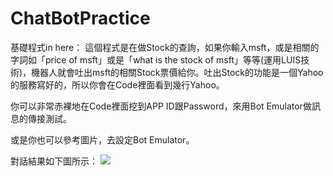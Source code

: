 ﻿# ChatBotPractice
基礎程式in here：
這個程式是在做Stock的查詢，如果你輸入msft，或是相關的字詞如「price of msft」或是「what is the stock of msft」等等(運用LUIS技術)，機器人就會吐出msft的相關Stock票價給你。吐出Stock的功能是一個Yahoo的服務寫好的，所以你會在Code裡面看到幾行Yahoo。

你可以非常赤裸地在Code裡面挖到APP ID跟Password，來用Bot Emulator做訊息的傳接測試。

或是你也可以參考圖片，去設定Bot Emulator。

對話結果如下圖所示：
![](https://i.imgur.com/I1bA5P5.png)

